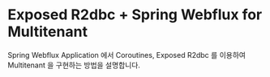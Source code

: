 # Exposed R2dbc + Spring Webflux for Multitenant

Spring Webflux Application 에서 Coroutines, Exposed R2dbc 를 이용하여 Multitenant 을 구현하는 방법을 설명합니다. 
